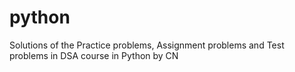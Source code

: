 # python
Solutions of the Practice problems, Assignment problems and Test problems in DSA course in Python by CN
